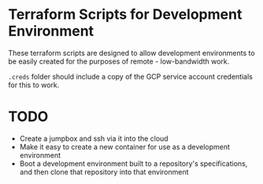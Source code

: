 # Terraform Scripts for Development Environment

These terraform scripts are designed to allow development environments to be easily created for the purposes of remote - low-bandwidth work.

`.creds` folder should include a copy of the GCP service account credentials for this to work.

# TODO

* Create a jumpbox and ssh via it into the cloud
* Make it easy to create a new container for use as a development environment
* Boot a development environment built to a repository's specifications, and then clone that repository into that environment
